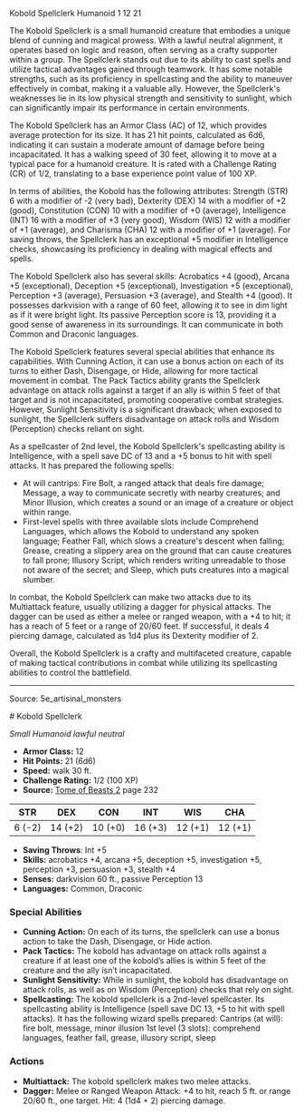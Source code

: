 <MonsterName/>Kobold Spellclerk</MonsterName>
<CreatureType/>Humanoid</CreatureType>
<CR/>1</CR>
<AC/>12</AC>
<HP/>21</HP>
<summary>The Kobold Spellclerk is a small humanoid creature that embodies a unique blend of cunning and magical prowess. With a lawful neutral alignment, it operates based on logic and reason, often serving as a crafty supporter within a group. The Spellclerk stands out due to its ability to cast spells and utilize tactical advantages gained through teamwork. It has some notable strengths, such as its proficiency in spellcasting and the ability to maneuver effectively in combat, making it a valuable ally. However, the Spellclerk's weaknesses lie in its low physical strength and sensitivity to sunlight, which can significantly impair its performance in certain environments.</summary>

<detail>

The Kobold Spellclerk has an Armor Class (AC) of 12, which provides average protection for its size. It has 21 hit points, calculated as 6d6, indicating it can sustain a moderate amount of damage before being incapacitated. It has a walking speed of 30 feet, allowing it to move at a typical pace for a humanoid creature. It is rated with a Challenge Rating (CR) of 1/2, translating to a base experience point value of 100 XP.

In terms of abilities, the Kobold has the following attributes: Strength (STR) 6 with a modifier of -2 (very bad), Dexterity (DEX) 14 with a modifier of +2 (good), Constitution (CON) 10 with a modifier of +0 (average), Intelligence (INT) 16 with a modifier of +3 (very good), Wisdom (WIS) 12 with a modifier of +1 (average), and Charisma (CHA) 12 with a modifier of +1 (average). For saving throws, the Spellclerk has an exceptional +5 modifier in Intelligence checks, showcasing its proficiency in dealing with magical effects and spells.

The Kobold Spellclerk also has several skills: Acrobatics +4 (good), Arcana +5 (exceptional), Deception +5 (exceptional), Investigation +5 (exceptional), Perception +3 (average), Persuasion +3 (average), and Stealth +4 (good). It possesses darkvision with a range of 60 feet, allowing it to see in dim light as if it were bright light. Its passive Perception score is 13, providing it a good sense of awareness in its surroundings. It can communicate in both Common and Draconic languages.

The Kobold Spellclerk features several special abilities that enhance its capabilities. With Cunning Action, it can use a bonus action on each of its turns to either Dash, Disengage, or Hide, allowing for more tactical movement in combat. The Pack Tactics ability grants the Spellclerk advantage on attack rolls against a target if an ally is within 5 feet of that target and is not incapacitated, promoting cooperative combat strategies. However, Sunlight Sensitivity is a significant drawback; when exposed to sunlight, the Spellclerk suffers disadvantage on attack rolls and Wisdom (Perception) checks reliant on sight.

As a spellcaster of 2nd level, the Kobold Spellclerk's spellcasting ability is Intelligence, with a spell save DC of 13 and a +5 bonus to hit with spell attacks. It has prepared the following spells: 

- At will cantrips: Fire Bolt, a ranged attack that deals fire damage; Message, a way to communicate secretly with nearby creatures; and Minor Illusion, which creates a sound or an image of a creature or object within range.
- First-level spells with three available slots include Comprehend Languages, which allows the Kobold to understand any spoken language; Feather Fall, which slows a creature's descent when falling; Grease, creating a slippery area on the ground that can cause creatures to fall prone; Illusory Script, which renders writing unreadable to those not aware of the secret; and Sleep, which puts creatures into a magical slumber.

In combat, the Kobold Spellclerk can make two attacks due to its Multiattack feature, usually utilizing a dagger for physical attacks. The dagger can be used as either a melee or ranged weapon, with a +4 to hit; it has a reach of 5 feet or a range of 20/60 feet. If successful, it deals 4 piercing damage, calculated as 1d4 plus its Dexterity modifier of 2.

Overall, the Kobold Spellclerk is a crafty and multifaceted creature, capable of making tactical contributions in combat while utilizing its spellcasting abilities to control the battlefield.</detail>



---

Source: 5e_artisinal_monsters

<statblock>
# Kobold Spellclerk

*Small* *Humanoid* *lawful neutral*

- **Armor Class:** 12
- **Hit Points:** 21 (6d6)
- **Speed:** walk 30 ft.
- **Challenge Rating:** 1/2 (100 XP)
- **Source:** [Tome of Beasts 2](https://koboldpress.com/kpstore/product/tome-of-beasts-2-for-5th-edition) page 232

| STR | DEX | CON | INT | WIS | CHA |
| --- | --- | --- | --- | --- | --- |
| 6 (-2) | 14 (+2) | 10 (+0) | 16 (+3) | 12 (+1) | 12 (+1) |

- **Saving Throws**: Int +5
- **Skills:** acrobatics +4, arcana +5, deception +5, investigation +5, perception +3, persuasion +3, stealth +4
- **Senses:** darkvision 60 ft., passive Perception 13
- **Languages:** Common, Draconic

### Special Abilities

- **Cunning Action:** On each of its turns, the spellclerk can use a bonus action to take the Dash, Disengage, or Hide action.
- **Pack Tactics:** The kobold has advantage on attack rolls against a creature if at least one of the kobold’s allies is within 5 feet of the creature and the ally isn’t incapacitated.
- **Sunlight Sensitivity:** While in sunlight, the kobold has disadvantage on attack rolls, as well as on Wisdom (Perception) checks that rely on sight.
- **Spellcasting:** The kobold spellclerk is a 2nd-level spellcaster. Its spellcasting ability is Intelligence (spell save DC 13, +5 to hit with spell attacks). It has the following wizard spells prepared:
Cantrips (at will): fire bolt, message, minor illusion
1st level (3 slots): comprehend languages, feather fall, grease, illusory script, sleep

### Actions

- **Multiattack:** The kobold spellclerk makes two melee attacks.
- **Dagger:** Melee or Ranged Weapon Attack: +4 to hit, reach 5 ft. or range 20/60 ft., one target. Hit: 4 (1d4 + 2) piercing damage.


</statblock>


